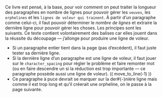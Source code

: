 Ce livre est pensé, à la base, pour voir comment on peut traiter la longueur des paragraphes en nombre de lignes pour pouvoir gérer les `veuves`, les `orphelines` et les `lignes de voleur qui trainent`. À partir d’un paragraphe comme celui-ci, il faut pouvoir déterminer le *nombre de lignes* et extraire la dernière ligne pour pouvoir gérer les choses. Les principes sont les suivants. Ce <color rgb="990000">texte contient volontairement des balises car elles jouent dans la réussite du découpage — j’allonge pour produire une ligne de voleur</color>.
* Si un paragraphe entier tient dans la page (pas d’excédent), il faut juste tester sa dernière ligne.
* Si la dernière ligne d’un paragraphe est une ligne de voleur, il faut jouer sur le `character_spacing` pour régler le problème et faire remonter mot (ou en faire descendre un si la réduction est trop importante — ce paragraphe possède aussi une ligne de voleur).
(( move_to_line(-1) ))
* Ce paragraphe à puce devrait se marquer sur la der#{-}nière ligne mais comme il est trop long et qu’il créerait une orpheline, on le passe à la page suivante.
